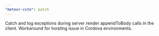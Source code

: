 ```yaml
---
"meteor-vite": patch
---
```


Catch and log exceptions during server render appendToBody calls in the client. Workaround for hoisting issue in Cordova environments.

